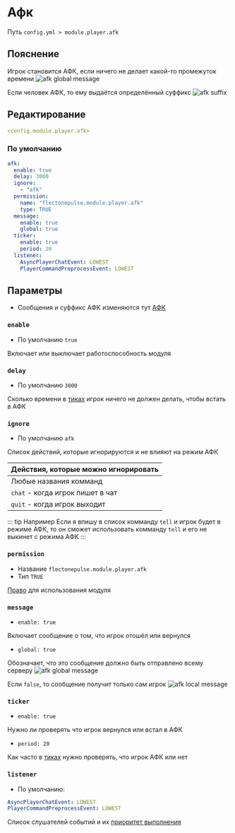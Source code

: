 # Афк
Путь `config.yml > module.player.afk`

## Пояснение
Игрок становится АФК, если ничего не делает какой-то промежуток времени
![afk global message](/afkglobalmessage.png)

Если человек АФК, то ему выдаётся определённый суффикс
![afk suffix](/afksuffix.png)


## Редактирование
```yaml
<config.module.player.afk>
```

### По умолчанию
```yaml
afk:
  enable: true
  delay: 3000
  ignore:
    - "afk"
  permission:
    name: "flectonepulse.module.player.afk"
    type: TRUE
  message:
    enable: true
    global: true
  ticker:
    enable: true
    period: 20
  listener:
    AsyncPlayerChatEvent: LOWEST
    PlayerCommandPreprocessEvent: LOWEST
```

## Параметры

- Сообщения и суффикс АФК изменяются тут [АФК](/ru/messages/ru_ru/module/player/afk/)

### `enable`
- По умолчанию `true`

Включает или выключает работоспособность модуля

### `delay`
- По умолчанию `3000`

Сколько времени в [тиках](https://ru.minecraft.wiki/w/%D0%A2%D0%B0%D0%BA%D1%82) игрок ничего не должен делать, чтобы встать в АФК

### `ignore`
- По умолчанию `afk`

Список действий, которые игнорируются и не влияют на режим АФК

| Действия, которые можно игнорировать |
|--------------------------------------|
| Любые названия комманд               |
| `chat` - когда игрок пишет в чат     |
| `quit` - когда игрок выходит         |

::: tip Например
Если я впишу в список комманду `tell` и игрок будет в режиме АФК, то он сможет использовать комманду `tell` и его не выкинет с режима АФК
:::


### `permission`
- Название `flectonepulse.module.player.afk`
- Тип `TRUE`

[Право](/ru/config/module/#пояснение) для использования модуля

### `message`
- `enable: true`

Включает сообщение о том, что игрок отошёл или вернулся

- `global: true`

Обозначает, что это сообщение должно быть отправлено всему серверу
![afk global message](/afkglobalmessage.png)

Если `false`, то сообщение получит только сам игрок
![afk local message](/afklocalmessage.png)

### `ticker`
- `enable: true`

Нужно ли проверять что игрок вернулся или встал в АФК

- `period: 20`

Как часто в [тиках](https://ru.minecraft.wiki/w/%D0%A2%D0%B0%D0%BA%D1%82) нужно проверять, что игрок АФК или нет

### `listener`
- По умолчанию:
```yaml
AsyncPlayerChatEvent: LOWEST
PlayerCommandPreprocessEvent: LOWEST
```

Список слушателей событий и их [приоритет выполнения](#приоритет-выполнения)

<!--@include: @/ru/parts/listener.md-->